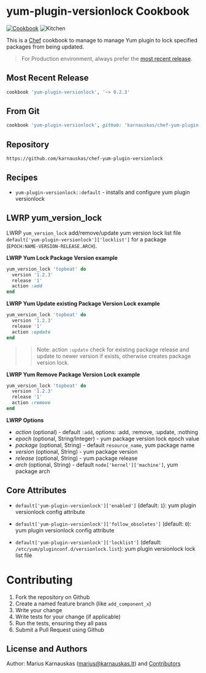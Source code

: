 yum-plugin-versionlock Cookbook
================

[![Cookbook](http://img.shields.io/badge/cookbook-v0.2.2-green.svg)](https://github.com/karnauskas/chef-yum-plugin-versionlock) ![Kitchen](https://github.com/karnauskas/chef-yum-plugin-versionlock/workflows/Kitchen/badge.svg)

This is a [Chef] cookbook to manage to manage Yum plugin to lock specified packages from being updated.

> For Production environment, always prefer the [most recent release](https://supermarket.chef.io/cookbooks/yum-plugin-versionlock).

## Most Recent Release

```ruby
cookbook 'yum-plugin-versionlock', '~> 0.2.3'
```

## From Git

```ruby
cookbook 'yum-plugin-versionlock', github: 'karnauskas/chef-yum-plugin-versionlock',  tag: 'v0.2.3'
```

## Repository

```
https://github.com/karnauskas/chef-yum-plugin-versionlock
```

## Recipes

- `yum-plugin-versionlock::default` - installs and configure yum plugin versionlock


## LWRP yum_version_lock

LWRP `yum_version_lock` add/remove/update yum version lock list file `default['yum-plugin-versionlock']['locklist']` for a package (`EPOCH:NAME-VERSION-RELEASE.ARCH`).


**LWRP Yum Lock Package Version example**

```ruby
yum_version_lock 'topbeat' do
  version '1.2.3'
  release '1'
  action :add
end
```


**LWRP Yum Update existing Package Version Lock example**

```ruby
yum_version_lock 'topbeat' do
  version '1.2.3'
  release '1'
  action :update
end
```

>> Note: action `:update` check for existing package release and update to newer version if exists, otherwise creates package version lock.

**LWRP Yum Remove Package Version Lock example**

```ruby
yum_version_lock 'topbeat' do
  version '1.2.3'
  release '1'
  action :remove
end
```


**LWRP Options**

- *action* (optional) - default `:add`, options: :add, :remove, :update, :nothing
- *epoch* (optional, String/Integer)  - yum package version lock epoch value
- *package* (optional, String) - default `resource_name`, yum package name
- *version* (optional, String) - yum package version
- *release* (optional, String) - yum package release
- *arch* (optional, String) - default `node['kernel']['machine']`, yum package arch


## Core Attributes

* `default['yum-plugin-versionlock']['enabled']` (default: `1`): yum plugin versionlock config attribute

* `default['yum-plugin-versionlock']['follow_obsoletes']` (default: `0`): yum plugin versionlock config attribute

* `default['yum-plugin-versionlock']['locklist']` (default: `/etc/yum/pluginconf.d/versionlock.list`): yum plugin versionlock lock list file


# Contributing

1. Fork the repository on Github
2. Create a named feature branch (like `add_component_x`)
3. Write your change
4. Write tests for your change (if applicable)
5. Run the tests, ensuring they all pass
6. Submit a Pull Request using Github

## License and Authors

Author: Marius Karnauskas (<marius@karnauskas.lt>) and [Contributors]

[Chef]: https://www.chef.io/
[Contributors]: https://github.com/karnauskas/chef-yum-plugin-versionlock/graphs/contributors
